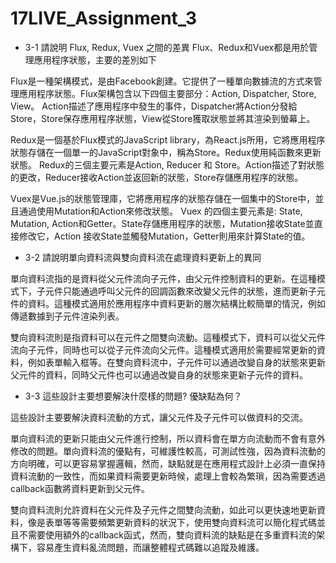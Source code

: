 # 17LIVE_Assignment_3
- 3-1 請說明 Flux, Redux, Vuex 之間的差異
Flux、Redux和Vuex都是用於管理應用程序狀態，主要的差別如下

Flux是一種架構模式，是由Facebook創建。它提供了一種單向數據流的方式來管理應用程序狀態。Flux架構包含以下四個主要部分：Action, Dispatcher, Store, View。
Action描述了應用程序中發生的事件，Dispatcher將Action分發給Store，Store保存應用程序狀態，View從Store獲取狀態並將其渲染到螢幕上。

Redux是一個基於Flux模式的JavaScript library，為React.js所用，它將應用程序狀態存儲在一個單一的JavaScript對象中，稱為Store。Redux使用純函數來更新狀態。
Redux的三個主要元素是Action, Reducer 和 Store。Action描述了對狀態的更改，Reducer接收Action並返回新的狀態，Store存儲應用程序的狀態。

Vuex是Vue.js的狀態管理庫，它將應用程序的狀態存儲在一個集中的Store中，並且通過使用Mutation和Action來修改狀態。
Vuex 的四個主要元素是: State, Mutation, Action和Getter。State存儲應用程序的狀態，Mutation接收State並直接修改它，Action 接收State並觸發Mutation，Getter則用來計算State的值。

- 3-2 請說明單向資料流與雙向資料流在處理資料更新上的異同

單向資料流指的是資料從父元件流向子元件，由父元件控制資料的更新。在這種模式下，子元件只能通過呼叫父元件的回調函數來改變父元件的狀態，進而更新子元件的資料。這種模式適用於應用程序中資料更新的層次結構比較簡單的情況，例如傳遞數據到子元件渲染列表。

雙向資料流則是指資料可以在元件之間雙向流動。這種模式下，資料可以從父元件流向子元件，同時也可以從子元件流向父元件。這種模式適用於需要經常更新的資料，例如表單輸入框等。在雙向資料流中，子元件可以通過改變自身的狀態來更新父元件的資料，同時父元件也可以通過改變自身的狀態來更新子元件的資料。

- 3-3 這些設計主要想要解決什麼樣的問題? 優缺點為何？

這些設計主要要解決資料流動的方式，讓父元件及子元件可以做資料的交流。

單向資料流的更新只能由父元件進行控制，所以資料會在單方向流動而不會有意外修改的問題。單向資料流的優點有，可維護性較高，可測試性強，因為資料流動的方向明確，可以更容易掌握邏輯，然而，缺點就是在應用程式設計上必須一直保持資料流動的一致性，而如果資料需要更新時候，處理上會較為繁瑣，因為需要透過callback函數將資料更新到父元件。

雙向資料流則允許資料在父元件及子元件之間雙向流動，如此可以更快速地更新資料，像是表單等等需要頻繁更新資料的狀況下，使用雙向資料流可以簡化程式碼並且不需要使用額外的callback函式，然而，雙向資料流的缺點是在多重資料流的架構下，容易產生資料亂流問題，而讓整體程式碼難以追蹤及維護。
